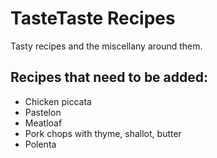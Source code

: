# TasteTaste Recipes
Tasty recipes and the miscellany around them.

## Recipes that need to be added:
* Chicken piccata
* Pastelon
* Meatloaf
* Pork chops with thyme, shallot, butter
* Polenta
